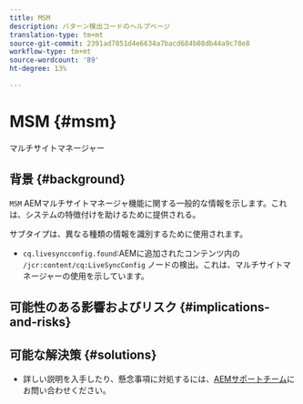 ```yaml
---
title: MSM
description: パターン検出コードのヘルプページ
translation-type: tm+mt
source-git-commit: 2391ad7851d4e6634a7bacd684b08db44a9c78e8
workflow-type: tm+mt
source-wordcount: '89'
ht-degree: 13%

---
```



# MSM {#msm}

マルチサイトマネージャー

## 背景 {#background}

`MSM` AEMマルチサイトマネージャ機能に関する一般的な情報を示します。これは、システムの特徴付けを助けるために提供される。

サブタイプは、異なる種類の情報を識別するために使用されます。

* `cq.livesyncconfig.found`:AEMに追加されたコンテンツ内の `/jcr:content/cq:LiveSyncConfig` ノードの検出。これは、マルチサイトマネージャーの使用を示しています。

## 可能性のある影響およびリスク {#implications-and-risks}


## 可能な解決策 {#solutions}

* 詳しい説明を入手したり、懸念事項に対処するには、[AEMサポートチーム](https://helpx.adobe.com/enterprise/using/support-for-experience-cloud.html)にお問い合わせください。
